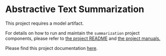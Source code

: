 # Abstractive Text Summarization

This project requires a model artifact.

For details on how to run and maintain the `summarization` project components, please refer to
[the project README](../README.md) and [the project manuals.](../README.md)

Please find this project documentation [here](https://onclusive.atlassian.net/wiki/spaces/ML/pages/3192652415/Summarization).
